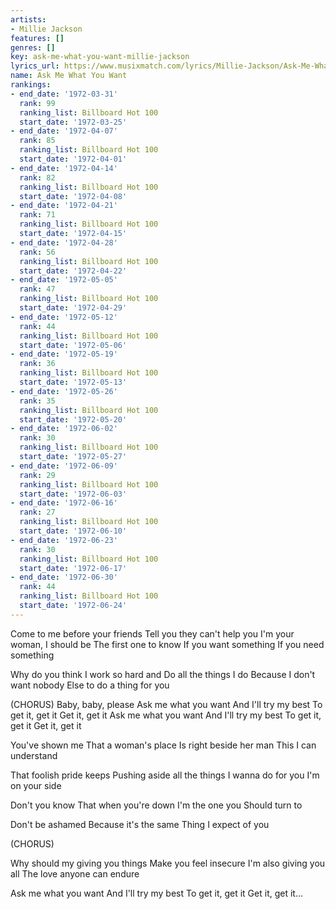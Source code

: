 ```yaml
---
artists:
- Millie Jackson
features: []
genres: []
key: ask-me-what-you-want-millie-jackson
lyrics_url: https://www.musixmatch.com/lyrics/Millie-Jackson/Ask-Me-What-You-Want
name: Ask Me What You Want
rankings:
- end_date: '1972-03-31'
  rank: 99
  ranking_list: Billboard Hot 100
  start_date: '1972-03-25'
- end_date: '1972-04-07'
  rank: 85
  ranking_list: Billboard Hot 100
  start_date: '1972-04-01'
- end_date: '1972-04-14'
  rank: 82
  ranking_list: Billboard Hot 100
  start_date: '1972-04-08'
- end_date: '1972-04-21'
  rank: 71
  ranking_list: Billboard Hot 100
  start_date: '1972-04-15'
- end_date: '1972-04-28'
  rank: 56
  ranking_list: Billboard Hot 100
  start_date: '1972-04-22'
- end_date: '1972-05-05'
  rank: 47
  ranking_list: Billboard Hot 100
  start_date: '1972-04-29'
- end_date: '1972-05-12'
  rank: 44
  ranking_list: Billboard Hot 100
  start_date: '1972-05-06'
- end_date: '1972-05-19'
  rank: 36
  ranking_list: Billboard Hot 100
  start_date: '1972-05-13'
- end_date: '1972-05-26'
  rank: 35
  ranking_list: Billboard Hot 100
  start_date: '1972-05-20'
- end_date: '1972-06-02'
  rank: 30
  ranking_list: Billboard Hot 100
  start_date: '1972-05-27'
- end_date: '1972-06-09'
  rank: 29
  ranking_list: Billboard Hot 100
  start_date: '1972-06-03'
- end_date: '1972-06-16'
  rank: 27
  ranking_list: Billboard Hot 100
  start_date: '1972-06-10'
- end_date: '1972-06-23'
  rank: 30
  ranking_list: Billboard Hot 100
  start_date: '1972-06-17'
- end_date: '1972-06-30'
  rank: 44
  ranking_list: Billboard Hot 100
  start_date: '1972-06-24'
---
```

Come to me before your friends
Tell you they can't help you
I'm your woman, I should be
The first one to know
If you want something
If you need something

Why do you think
I work so hard and
Do all the things I do
Because I don't want nobody
Else to do a thing for you

(CHORUS)
Baby, baby, please
Ask me what you want
And I'll try my best
To get it, get it
Get it, get it
Ask me what you want
And I'll try my best
To get it, get it
Get it, get it

You've shown me
That a woman's place
Is right beside her man
This I can understand

That foolish pride keeps
Pushing aside all the things
I wanna do for you
I'm on your side

Don't you know
That when you're down
I'm the one you
Should turn to

Don't be ashamed
Because it's the same
Thing I expect of you

(CHORUS)

Why should my giving you things
Make you feel insecure
I'm also giving you all
The love anyone can endure

Ask me what you want
And I'll try my best
To get it, get it
Get it, get it...
